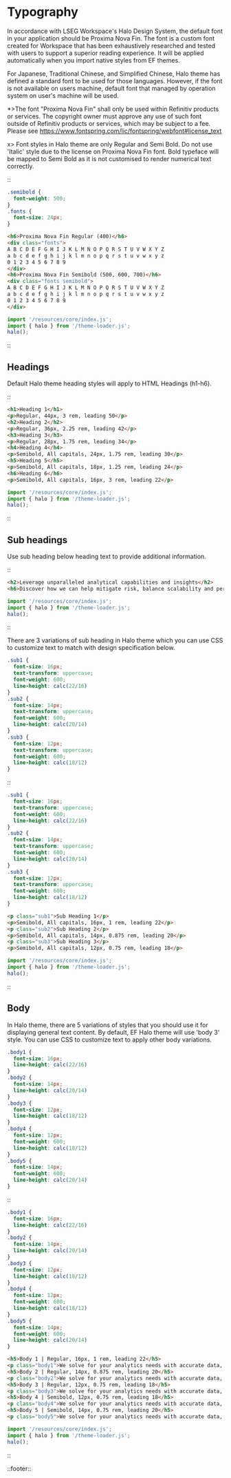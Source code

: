 <!--
type: page
title: Typography
location: ./styles/typography
layout: default
-->

# Typography

In accordance with LSEG Workspace's Halo Design System, the default font in your application should be Proxima Nova Fin. The font is a custom font created for Workspace that has been exhaustively researched and tested with users to support a superior reading experience. It will be applied automatically when you import native styles from EF themes.

For Japanese, Traditional Chinese, and Simplified Chinese, Halo theme has defined a standard font to be used for those languages. However, if the font is not available on users machine, default font that managed by operation system on user's machine will be used.

*>The font "Proxima Nova Fin" shall only be used within Refinitiv products or services. The copyright owner must approve any use of such font outside of Refinitiv products or services, which may be subject to a fee. Please see https://www.fontspring.com/lic/fontspring/webfont#license_text

x> Font styles in Halo theme are only Regular and Semi Bold. Do not use 'Italic' style due to the license on Proxima Nova Fin font. Bold typeface will be mapped to Semi Bold as it is not customised to render numerical text correctly.

::
```css
.semibold {
  font-weight: 500;
}
.fonts {
  font-size: 24px;
}
```
```html
<h6>Proxima Nova Fin Regular (400)</h6>
<div class="fonts">
A B C D E F G H I J K L M N O P Q R S T U V W X Y Z
a b c d e f g h i j k l m n o p q r s t u v w x y z
0 1 2 3 4 5 6 7 8 9
</div>
<h6>Proxima Nova Fin Semibold (500, 600, 700)</h6>
<div class="fonts semibold">
A B C D E F G H I J K L M N O P Q R S T U V W X Y Z
a b c d e f g h i j k l m n o p q r s t u v w x y z
0 1 2 3 4 5 6 7 8 9
</div>
```
```javascript
import '/resources/core/index.js';
import { halo } from '/theme-loader.js';
halo();
```
::

## Headings
Default Halo theme heading styles will apply to HTML Headings (h1-h6).

::
```html
<h1>Heading 1</h1>
<p>Regular, 44px, 3 rem, leading 50</p>
<h2>Heading 2</h2>
<p>Regular, 36px, 2.25 rem, leading 42</p>
<h3>Heading 3</h3>
<p>Regular, 28px, 1.75 rem, leading 34</p>
<h4>Heading 4</h4>
<p>Semibold, All capitals, 24px, 1.75 rem, leading 30</p>
<h5>Heading 5</h5>
<p>Semibold, All capitals, 18px, 1.25 rem, leading 24</p>
<h6>Heading 6</h6>
<p>Semibold, All capitals, 16px, 3 rem, leading 22</p>
```
```javascript
import '/resources/core/index.js';
import { halo } from '/theme-loader.js';
halo();
```
::

## Sub headings
Use sub heading below heading text to provide additional information.

::
```html
<h2>Leverage unparalleled analytical capabilities and insights</h2>
<h6>Discover how we can help mitigate risk, balance scalability and performance, and enable you to thrive in tough economic conditions.</h6>
```
```javascript
import '/resources/core/index.js';
import { halo } from '/theme-loader.js';
halo();
```
::

There are 3 variations of sub heading in Halo theme which you can use CSS to customize text to match with design specification below.

```css
.sub1 {
  font-size: 16px;
  text-transform: uppercase;
  font-weight: 600;
  line-height: calc(22/16)
}
.sub2 {
  font-size: 14px;
  text-transform: uppercase;
  font-weight: 600;
  line-height: calc(20/14)
}
.sub3 {
  font-size: 12px;
  text-transform: uppercase;
  font-weight: 600;
  line-height: calc(18/12)
}
```

::
```css
.sub1 {
  font-size: 16px;
  text-transform: uppercase;
  font-weight: 600;
  line-height: calc(22/16)
}
.sub2 {
  font-size: 14px;
  text-transform: uppercase;
  font-weight: 600;
  line-height: calc(20/14)
}
.sub3 {
  font-size: 12px;
  text-transform: uppercase;
  font-weight: 600;
  line-height: calc(18/12)
}
```
```html
<p class="sub1">Sub Heading 1</p>
<p>Semibold, All capitals, 16px, 1 rem, leading 22</p>
<p class="sub2">Sub Heading 2</p>
<p>Semibold, All capitals, 14px, 0.875 rem, leading 20</p>
<p class="sub3">Sub Heading 3</p>
<p>Semibold, All capitals, 12px, 0.75 rem, leading 18</p>
```
```javascript
import '/resources/core/index.js';
import { halo } from '/theme-loader.js';
halo();
```
::

## Body

In Halo theme, there are 5 variations of styles that you should use it for displaying general text content. By default, EF Halo theme will use 'body 3' style. You can use CSS to customize text to apply other body variations.

```css
.body1 {
  font-size: 16px;
  line-height: calc(22/16)
}
.body2 {
  font-size: 14px;
  line-height: calc(20/14)
}
.body3 {
  font-size: 12px;
  line-height: calc(18/12)
}
.body4 {
  font-size: 12px;
  font-weight: 600;
  line-height: calc(18/12)
}
.body5 {
  font-size: 14px;
  font-weight: 600;
  line-height: calc(20/14)
}
```

::
```css
.body1 {
  font-size: 16px;
  line-height: calc(22/16)
}
.body2 {
  font-size: 14px;
  line-height: calc(20/14)
}
.body3 {
  font-size: 12px;
  line-height: calc(18/12)
}
.body4 {
  font-size: 12px;
  font-weight: 600;
  line-height: calc(18/12)
}
.body5 {
  font-size: 14px;
  font-weight: 600;
  line-height: calc(20/14)
}
```
```html
<h5>Body 1 | Regular, 16px, 1 rem, leading 22</h5>
<p class="body1">We solve for your analytics needs with accurate data, comprehensive asset class coverage, sophisticated market-leading models and world-class global expertise.</p>
<h5>Body 2 | Regular, 14px, 0.875 rem, leading 20</h5>
<p class="body2">We solve for your analytics needs with accurate data, comprehensive asset class coverage, sophisticated market-leading models and world-class global expertise.</p>
<h5>Body 3 | Regular, 12px, 0.75 rem, leading 18</h5>
<p class="body3">We solve for your analytics needs with accurate data, comprehensive asset class coverage, sophisticated market-leading models and world-class global expertise.</p>
<h5>Body 4 | Semibold, 12px, 0.75 rem, leading 18</h5>
<p class="body4">We solve for your analytics needs with accurate data, comprehensive asset class coverage, sophisticated market-leading models and world-class global expertise.</p>
<h5>Body 5 | Semibold, 14px, 0.75 rem, leading 20</h5>
<p class="body5">We solve for your analytics needs with accurate data, comprehensive asset class coverage, sophisticated market-leading models and world-class global expertise.</p>
```
```javascript
import '/resources/core/index.js';
import { halo } from '/theme-loader.js';
halo();
```
::




::footer::
